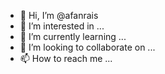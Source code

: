 - 👋 Hi, I’m @afanrais
- 👀 I’m interested in ...
- 🌱 I’m currently learning ...
- 💞️ I’m looking to collaborate on ...
- 📫 How to reach me ...

<!---
afanrais/afanrais is a ✨ special ✨ repository because its `README.md` (this file) appears on your GitHub profile.
You can click the Preview link to take a look at your changes.
--->
